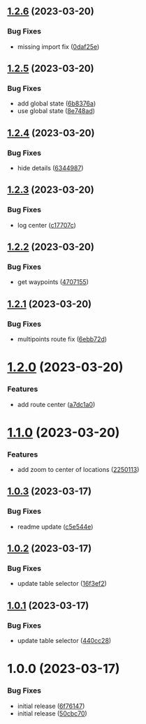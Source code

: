 ## [1.2.6](https://github.com/easingthemes/confluence-map/compare/v1.2.5...v1.2.6) (2023-03-20)


### Bug Fixes

* missing import fix ([0daf25e](https://github.com/easingthemes/confluence-map/commit/0daf25e3e221c7b9ff0181eae42e8a68defcb959))

## [1.2.5](https://github.com/easingthemes/confluence-map/compare/v1.2.4...v1.2.5) (2023-03-20)


### Bug Fixes

* add global state ([6b8376a](https://github.com/easingthemes/confluence-map/commit/6b8376afebbcaec8bc4fd8af64c721eb99c09fa7))
* use global state ([8e748ad](https://github.com/easingthemes/confluence-map/commit/8e748ad9734a39023c872694e7837c59cf1daa75))

## [1.2.4](https://github.com/easingthemes/confluence-map/compare/v1.2.3...v1.2.4) (2023-03-20)


### Bug Fixes

* hide details ([6344987](https://github.com/easingthemes/confluence-map/commit/63449875cfa081ab81bf8e78404e84ef74654b6b))

## [1.2.3](https://github.com/easingthemes/confluence-map/compare/v1.2.2...v1.2.3) (2023-03-20)


### Bug Fixes

* log center ([c17707c](https://github.com/easingthemes/confluence-map/commit/c17707ca185f14d9bbed3e41e1e1de18d7ea3847))

## [1.2.2](https://github.com/easingthemes/confluence-map/compare/v1.2.1...v1.2.2) (2023-03-20)


### Bug Fixes

* get waypoints ([4707155](https://github.com/easingthemes/confluence-map/commit/470715512c19bfaa8bf45e21c5fc55eaf6e8d2e4))

## [1.2.1](https://github.com/easingthemes/confluence-map/compare/v1.2.0...v1.2.1) (2023-03-20)


### Bug Fixes

* multipoints route fix ([6ebb72d](https://github.com/easingthemes/confluence-map/commit/6ebb72dd7d3297d978948b64a82104c835dd4251))

# [1.2.0](https://github.com/easingthemes/confluence-map/compare/v1.1.0...v1.2.0) (2023-03-20)


### Features

* add route center ([a7dc1a0](https://github.com/easingthemes/confluence-map/commit/a7dc1a00c271b1586a94b67e167504d0ac8043a3))

# [1.1.0](https://github.com/easingthemes/confluence-map/compare/v1.0.3...v1.1.0) (2023-03-20)


### Features

* add zoom to center of locations ([2250113](https://github.com/easingthemes/confluence-map/commit/225011329dfe5d9c6cb5a0ef84413ca872f50f6d))

## [1.0.3](https://github.com/easingthemes/confluence-map/compare/v1.0.2...v1.0.3) (2023-03-17)


### Bug Fixes

* readme update ([c5e544e](https://github.com/easingthemes/confluence-map/commit/c5e544e9c9bfdf7b3cd8459f48355beb77139f78))

## [1.0.2](https://github.com/easingthemes/confluence-map/compare/v1.0.1...v1.0.2) (2023-03-17)


### Bug Fixes

* update table selector ([16f3ef2](https://github.com/easingthemes/confluence-map/commit/16f3ef25783d3e78a4fe45e36849d107144c71d4))

## [1.0.1](https://github.com/easingthemes/confluence-map/compare/v1.0.0...v1.0.1) (2023-03-17)


### Bug Fixes

* update table selector ([440cc28](https://github.com/easingthemes/confluence-map/commit/440cc28285ce05c017d8bee09e0764875d8100f0))

# 1.0.0 (2023-03-17)


### Bug Fixes

* initial release ([6f76147](https://github.com/easingthemes/confluence-map/commit/6f761479999f80e3cabd273a87cbc57075d3e76f))
* initial release ([50cbc70](https://github.com/easingthemes/confluence-map/commit/50cbc70342ffd169a818c5920fdb5d7adba7b9ce))
